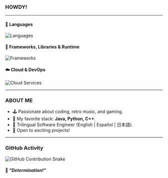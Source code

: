 ### **HOWDY!**  

---

#### 👾 Languages  
<img alt="Languages" src="https://skillicons.dev/icons?i=java,js,py,cpp,ts,php" />  

#### 📌 Frameworks, Libraries & Runtime  
<img alt="Frameworks" src="https://skillicons.dev/icons?i=react,angular,nodejs,fastapi,spring,electron" />  

#### ☁️ Cloud & DevOps  
<img alt="Cloud Services" src="https://skillicons.dev/icons?i=aws,azure,firebase,docker" />  

---

### **ABOUT ME**  
- 🕹️ Passionate about coding, retro music, and gaming.  
- 👾 My favorite stack: **Java, Python, C++**.  
- 🗾 Trilingual Software Engineer (English | Español | 日本語).  
- 🍜 Open to exciting projects!  

---

### **GitHub Activity**  
<picture>
  <source media="(prefers-color-scheme: dark)" srcset="https://kurojs.github.io/kurojs/github-contribution-grid-snake-dark.svg" />
  <source media="(prefers-color-scheme: light)" srcset="https://kurojs.github.io/kurojs/github-contribution-grid-snake.svg" />
  <img alt="GitHub Contribution Snake" src="https://kurojs.github.io/kurojs/github-contribution-grid-snake.svg" />
</picture>  

#### 👾 _"Determination!"_
